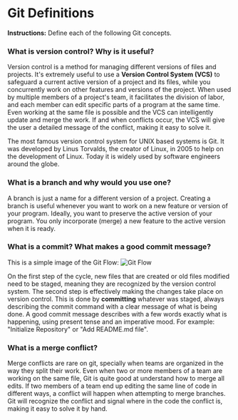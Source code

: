 # Git Definitions

**Instructions:** Define each of the following Git concepts.

### What is version control?  Why is it useful?

Version control is a method for managing different versions of files and projects. It's extremely useful to use a **Version Control System (VCS)** to safeguard a current active version of a project and its files, while you concurrently work on other features and versions of the project. When used by multiple members of a project's team, it facilitates the division of labor, and each member can edit specific parts of a program at the same time. Even working at the same file is possible and the VCS can intelligently update and merge the work. If and when conflicts occur, the VCS will give the user a detailed message of the conflict, making it easy to solve it.

The most famous version control system for UNIX based systems is Git. It was developed by Linus Torvalds, the creator of Linux, in 2005 to help on the development of Linux. Today it is widely used by software engineers around the globe.

### What is a branch and why would you use one?

A branch is just a name for a different version of a project. Creating a branch is useful whenever you want to work on a new feature or version of your program. Ideally, you want to preserve the active version of your program. You only incorporate (merge) a new feature to the active version when it is ready.

### What is a commit? What makes a good commit message?

This is a simple image of the Git Flow:
![Git Flow](https://softcover.s3.amazonaws.com/636/learn_enough_git/images/figures/git_status_sequence.png)

On the first step of the cycle, new files that are created or old files modified need to be staged, meaning they are recognized by the version control system. The second step is effectively making the changes take place on version control. This is done by **committing** whatever was staged, always describing the commit command with a clear message of what is being done. A good commit message describes with a few words exactly what is happening, using present tense and an imperative mood. For example: "Initialize Repository" or "Add README.md file".

### What is a merge conflict?

Merge conflicts are rare on git, specially when teams are organized in the way they split their work. Even when two or more members of a team are working on the same file, Git is quite good at understand how to merge all edits. If two members of a team end up editing the same line of code in different ways, a conflict will happen when attempting to merge branches. Git will recognize the conflict and signal where in the code the conflict is, making it easy to solve it by hand.
